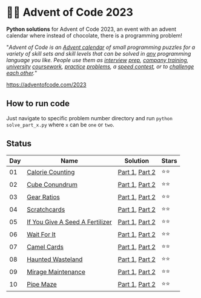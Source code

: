 # 🎄🧩 Advent of Code 2023

**Python solutions** for Advent of Code 2023, an event with an advent calendar where instead of chocolate, there is a programming problem!

"*_Advent of Code_ is an [Advent calendar](https://en.wikipedia.org/wiki/Advent_calendar) of small programming puzzles for a variety of skill sets and skill levels that can be solved in [any](https://github.com/search?q=advent+of+code) programming language you like. People use them as [interview](https://y3l2n.com/2018/05/09/interview-prep-advent-of-code/)  [prep](https://twitter.com/dznqbit/status/1037607793144938497), [company training](https://twitter.com/pgoultiaev/status/950805811583963137), [university](https://gitlab.com/imhoffman/fa19b4-mat3006/wikis/home)  [coursework](https://gribblelab.org/teaching/scicomp2021/index.html), [practice](https://twitter.com/mrdanielklein/status/936267621468483584)  [problems](https://comp215.blogs.rice.edu/), a [speed contest](https://adventofcode.com/leaderboard), or to [challenge each other](https://www.reddit.com/r/adventofcode/search?q=flair%3Aupping&restrict_sr=on).*"


https://adventofcode.com/2023

## How to run code

Just navigate to specific problem number directory and run `python solve_part_x.py` where `x` can be `one` or `two`.


## Status

| Day | Name                                                           | Solution                                                                                                                                                                                     | Stars |
| --- | -------------------------------------------------------------- | --------                                                                                                                                                                                     | ----- |
| 01  | [Calorie Counting](https://adventofcode.com/2023/day/1)        | [Part 1](https://github.com/reidemeister94/advent-of-code-2023/blob/main/1/solve_part_one.py), [Part 2](https://github.com/reidemeister94/advent-of-code-2023/blob/main/1/solve_part_two.py) |  ⭐⭐   |
| 02  | [Cube Conundrum](https://adventofcode.com/2023/day/2)        | [Part 1](https://github.com/reidemeister94/advent-of-code-2023/blob/main/2/solve_part_one.py), [Part 2](https://github.com/reidemeister94/advent-of-code-2023/blob/main/2/solve_part_two.py) |  ⭐⭐   |
| 03  | [Gear Ratios](https://adventofcode.com/2023/day/3)        | [Part 1](https://github.com/reidemeister94/advent-of-code-2023/blob/main/3/solve_part_one.py), [Part 2](https://github.com/reidemeister94/advent-of-code-2023/blob/main/3/solve_part_two.py) |  ⭐⭐   |
| 04  | [Scratchcards](https://adventofcode.com/2023/day/4)        | [Part 1](https://github.com/reidemeister94/advent-of-code-2023/blob/main/4/solve_part_one.py), [Part 2](https://github.com/reidemeister94/advent-of-code-2023/blob/main/4/solve_part_two.py) |  ⭐⭐   |
| 05  | [If You Give A Seed A Fertilizer](https://adventofcode.com/2023/day/5)        | [Part 1](https://github.com/reidemeister94/advent-of-code-2023/blob/main/5/solve_part_one.py), [Part 2](https://github.com/reidemeister94/advent-of-code-2023/blob/main/5/solve_part_two.py) |  ⭐⭐   |
| 06  | [Wait For It](https://adventofcode.com/2023/day/6)        | [Part 1](https://github.com/reidemeister94/advent-of-code-2023/blob/main/6/solve_part_one.py), [Part 2](https://github.com/reidemeister94/advent-of-code-2023/blob/main/6/solve_part_two.py) |  ⭐⭐   |
| 07  | [Camel Cards](https://adventofcode.com/2023/day/7)        | [Part 1](https://github.com/reidemeister94/advent-of-code-2023/blob/main/7/solve_part_one.py), [Part 2](https://github.com/reidemeister94/advent-of-code-2023/blob/main/7/solve_part_two.py) |  ⭐⭐   |
| 08  | [Haunted Wasteland](https://adventofcode.com/2023/day/8)        | [Part 1](https://github.com/reidemeister94/advent-of-code-2023/blob/main/8/solve_part_one.py), [Part 2](https://github.com/reidemeister94/advent-of-code-2023/blob/main/8/solve_part_two.py) |  ⭐⭐   |
| 09  | [Mirage Maintenance](https://adventofcode.com/2023/day/9)        | [Part 1](https://github.com/reidemeister94/advent-of-code-2023/blob/main/9/solve_part_one.py), [Part 2](https://github.com/reidemeister94/advent-of-code-2023/blob/main/9/solve_part_two.py) |  ⭐⭐   |
| 10  | [Pipe Maze](https://adventofcode.com/2023/day/10)        | [Part 1](https://github.com/reidemeister94/advent-of-code-2023/blob/main/10/solve_part_one.py), [Part 2](https://github.com/reidemeister94/advent-of-code-2023/blob/main/10/solve_part_two.py) |  ⭐⭐   |
